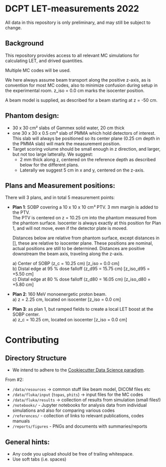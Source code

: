 # DCPT LET-measurements 2022

All data in this repository is only preliminary, and may still be subject to change.

## Background
This repository provides access to all relevant MC simulations for calculating LET, and drived quantities.

Multiple MC codes will be used.

We here always assume beam transport along the positive z-axis, as is convention for most MC codes, also to minimize
confusion during setup in the experimental room. z_iso = 0.0 cm marks the isocenter position.

A beam model is supplied, as described for a beam starting at z = -50 cm.

## Phantom design:
- 30 x 30 cm² slabs of Gammex solid water, 20 cm thick
- one 30 x 30 x 0.5 cm³ slab of PMMA which hold detectors of interest.
This slab will always be positioned so its center plane (0.25 cm depth in the PMMA slab) will mark the measurement
position.
- Target scoring volume should be small enough in z direction, and larger, but not too large latterally. We suggest:
  - 2 mm thick along z, centered on the reference depth as described below for the different plans.
  - Laterally we suggest 5 cm in x and y, centered on the z-axis.

## Plans and Measurement positions:
There will 3 plans, and in total 5 measurement points:

- **Plan 1**: SOBP covering a 10 x 10 x 10 cm³ PTV. 3 mm margin is added to the PTV.  
  The PTV is centered on z = 10.25 cm into the phantom measured from the phantom surface.
  Isocenter is always exactly at this position for Plan 1, and will not move, even if the detector plate is moved.

  Distances below are relative from phantom surface, except distances in [], these are relative to isocenter plane.
  These positions are nominal, actual positions are still to be determined.
  Distances are positive downstream the beam axis, traveling along the z-axis.

    a) Center of SOBP (z_c = 10.25 cm) [z_iso = 0.0 cm]\
    b) Distal edge at 95 % dose falloff (z_d95 = 15.75 cm)  [z_iso_d95 = +5.50 cm] \
    c) Distal edge at 80 % dose falloff (z_d80 = 16.05 cm)  [z_iso_d80 = +5.80 cm]

- **Plan 2**: 160 MeV monoenergetic proton beam.\
   a) z = 2.25 cm, located on isocenter [z_iso = 0.0 cm]

- **Plan 3**: as plan 1, but ramped fields to create a local LET boost at the SOBP center.\
   a) z_c = 10.25 cm, located on isocenter [z_iso = 0.0 cm]

# Contributing

## Directory Structure
- We intend to adhere to the [Cookiecutter Data Science paradigm](https://drivendata.github.io/cookiecutter-data-science/).

From #2:
- `/data/resources` -> common stuff like beam model, DICOM files etc
- `/data/fluka/input`  (`topas`, `phits`) -> input files for the MC codes
- `/data/fluka/results` -> collection of results from simulation (small files!)
- `/notebooks/` - Jupyter notebooks for analysis data from individual simulations and also for comparing various codes
- `/references/` - collection of links to relevant publications, codes manuals
- `/reports/figures` - PNGs and documents with summaries/reports

## General hints:
- Any code you upload should be free of trailing whitespace.
- Use soft tabs (i.e. spaces)
